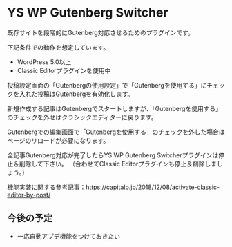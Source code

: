 # YS WP Gutenberg Switcher

既存サイトを段階的にGutenberg対応させるためのプラグインです。

下記条件での動作を想定しています。
* WordPress 5.0以上
* Classic Editorプラグインを使用中

投稿設定画面の「Gutenbergの使用設定」で「Gutenbergを使用する」にチェックを入れた投稿はGutenbergを有効化します。

新規作成する記事はGutenbergでスタートしますが、「Gutenbergを使用する」のチェックを外せばクラシックエディターに戻ります。

Gutenbergでの編集画面で「Gutenbergを使用する」のチェックを外した場合はページのリロードが必要になります。

全記事Gutenberg対応が完了したらYS WP Gutenberg Switcherプラグインは停止＆削除して下さい。
（合わせてClassic Editorプラグインも停止＆削除しましょう。）

機能実装に関する参考記事：https://capitalp.jp/2018/12/08/activate-classic-editor-by-post/

## 今後の予定
* 一応自動アプデ機能をつけておきたい
